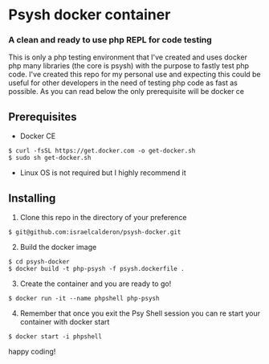 # Psysh docker container
### A clean and ready to use php REPL for code testing

This is only a php testing environment that I've created and uses docker php many libraries (the core is psysh) with the purpose to fastly test php code. I've created this repo for my personal use and expecting this could be useful for other developers in the need of testing php code as fast as possible. As you can read below the only prerequisite will be docker ce


## Prerequisites

- Docker CE 
```shell
$ curl -fsSL https://get.docker.com -o get-docker.sh
$ sudo sh get-docker.sh
```
- Linux OS is not required but I highly recommend it

## Installing
1. Clone this repo in the directory of your preference

```shell
$ git@github.com:israelcalderon/psysh-docker.git
```

2. Build the docker image
```shell
$ cd psysh-docker
$ docker build -t php-psysh -f psysh.dockerfile .
```

3. Create the container and you are ready to go!
```shell
$ docker run -it --name phpshell php-psysh
```

4. Remember that once you exit the Psy Shell session you can re start your container with docker start 
```shell
$ docker start -i phpshell
```

happy coding!